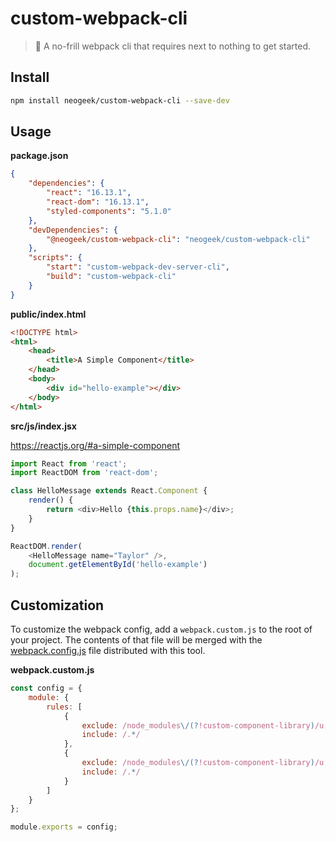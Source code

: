 # custom-webpack-cli

> 🎒 A no-frill webpack cli that requires next to nothing to get started.

## Install

```bash
npm install neogeek/custom-webpack-cli --save-dev
```

## Usage

**package.json**

```json
{
    "dependencies": {
        "react": "16.13.1",
        "react-dom": "16.13.1",
        "styled-components": "5.1.0"
    },
    "devDependencies": {
        "@neogeek/custom-webpack-cli": "neogeek/custom-webpack-cli"
    },
    "scripts": {
        "start": "custom-webpack-dev-server-cli",
        "build": "custom-webpack-cli"
    }
}
```

**public/index.html**

```html
<!DOCTYPE html>
<html>
    <head>
        <title>A Simple Component</title>
    </head>
    <body>
        <div id="hello-example"></div>
    </body>
</html>
```

**src/js/index.jsx**

<https://reactjs.org/#a-simple-component>

```javascript
import React from 'react';
import ReactDOM from 'react-dom';

class HelloMessage extends React.Component {
    render() {
        return <div>Hello {this.props.name}</div>;
    }
}

ReactDOM.render(
    <HelloMessage name="Taylor" />,
    document.getElementById('hello-example')
);
```

## Customization

To customize the webpack config, add a `webpack.custom.js` to the root of your project. The contents of that file will be merged with the [webpack.config.js](webpack.config.js) file distributed with this tool.

**webpack.custom.js**

```javascript
const config = {
    module: {
        rules: [
            {
                exclude: /node_modules\/(?!custom-component-library)/u,
                include: /.*/
            },
            {
                exclude: /node_modules\/(?!custom-component-library)/u,
                include: /.*/
            }
        ]
    }
};

module.exports = config;
```
